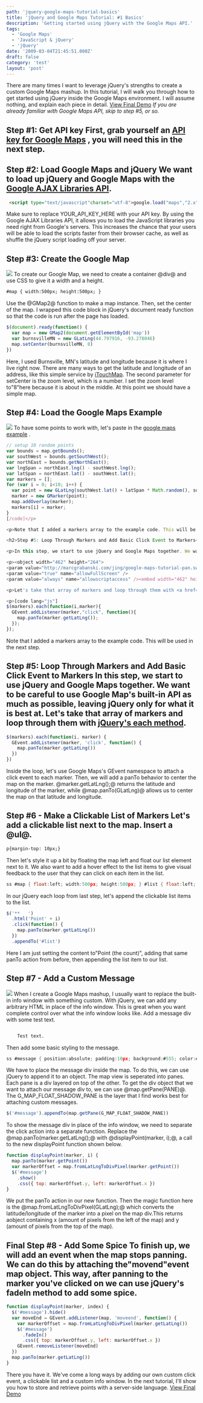 ```yaml
---
path: 'jquery-google-maps-tutorial-basics'
title: 'jQuery and Google Maps Tutorial: #1 Basics'
description: 'Getting started using jQuery with the Google Maps API.'
tags:
  - 'Google Maps'
  - 'JavaScript & jQuery'
  - 'jQuery'
date: '2009-03-04T21:45:51.000Z'
draft: false
category: 'test'
layout: 'post'
---
```


There are many times I want to leverage jQuery's strengths to create a custom Google Maps mashup. In this tutorial, I will walk you through how to get started using jQuery inside the Google Maps environment. I will assume nothing, and explain each piece in detail. [View Final Demo](http://marcgrabanski.com/resources/jquery-google-maps/tutorial-part1.html) _If you are already familiar with Google Maps API, skip to step #5, or so._

## Step #1: Get API key First, grab yourself an [API key for Google Maps](http://code.google.com/apis/maps/signup.html) , you will need this in the next step.

## Step #2: Load Google Maps and jQuery We want to load up jQuery and Google Maps with the [Google AJAX Libraries API](http://code.google.com/apis/ajaxlibs/).

```html
 <script type="text/javascript"charset="utf-8">google.load("maps","2.x"); google.load("jquery","1.3.1");
```

Make sure to replace YOUR_API_KEY_HERE with your API key. By using the Google AJAX Libraries API, it allows you to load the JavaScript libraries you need right from Google's servers. This increases the chance that your users will be able to load the scripts faster from their browser cache, as well as shuffle the jQuery script loading off your server.

## Step #3: Create the Google Map

![](http://marcgrabanski.com/img/google-maps-map.jpg)
To create our Google Map, we need to create a container @div@ and use CSS to give it a width and a height.

```html
#map { width:500px; height:500px; }
```

Use the @GMap2@ function to make a map instance. Then, set the center of the map. I wrapped this code block in jQuery's document ready function so that the code is run after the page has loaded.

```js
$(document).ready(function() {
  var map = new GMap2(document.getElementById('map'))
  var burnsvilleMN = new GLatLng(44.797916, -93.278046)
  map.setCenter(burnsvilleMN, 8)
})
```

Here, I used Burnsville, MN's latitude and longitude because it is where I live right now. There are many ways to get the latitude and longitude of an address, like this simple service by [iTouchMap](http://itouchmap.com/latlong.html). The second parameter for setCenter is the zoom level, which is a number. I set the zoom level to"8"here because it is about in the middle. At this point we should have a simple map.

## Step #4: Load the Google Maps Example

![](http://marcgrabanski.com/img/google-maps-markers.jpg)
To have some points to work with, let's paste in the [google maps example](http://code.google.com/apis/maps/documentation/introduction.html#GLatLng) .

```js
// setup 10 random points
var bounds = map.getBounds();
var southWest = bounds.getSouthWest();
var northEast = bounds.getNorthEast();
var lngSpan = northEast.lng() - southWest.lng();
var latSpan = northEast.lat() - southWest.lat();
var markers = [];
for (var i = 0; i<10; i++) {
  var point = new GLatLng(southWest.lat() + latSpan * Math.random(), southWest.lng() + lngSpan * Math.random());
  marker = new GMarker(point);
  map.addOverlay(marker);
  markers[i] = marker;
}
[/code]</p>

<p>Note that I added a markers array to the example code. This will be used in the next step.</p>

<h2>Step #5: Loop Through Markers and Add Basic Click Event to Markers</h2>

<p>In this step, we start to use jQuery and Google Maps together. We want to be careful to use Google Map's built-in <span class="caps">API</span> as much as possible, leaving jQuery only for what it is best at.</p>

<p><object width="462" height="264">
<param value="http://marcgrabanski.com/jing/google-maps-tutorial-pan.swf" name="movie" />
<param value="true" name="allowFullScreen" />
<param value="always" name="allowscriptaccess" /><embed width="462" height="264" allowfullscreen="true" allowscriptaccess="always" type="application/x-shockwave-flash" src="http://marcgrabanski.com/jing/google-maps-tutorial-pan.swf"></embed></object></p>

<p>Let's take that array of markers and loop through them with <a href="http://docs.jquery.com/Utilities/jQuery.each">jQuery's each method</a>.</p>

<p>[code lang="js"]
$(markers).each(function(i,marker){
  GEvent.addListener(marker,"click", function(){
    map.panTo(marker.getLatLng());
  });
});
```

Note that I added a markers array to the example code. This will be used in the next step.

## Step #5: Loop Through Markers and Add Basic Click Event to Markers In this step, we start to use jQuery and Google Maps together. We want to be careful to use Google Map's built-in API as much as possible, leaving jQuery only for what it is best at. Let's take that array of markers and loop through them with [jQuery's each method](http://docs.jquery.com/Utilities/jQuery.each).

```js
$(markers).each(function(i, marker) {
  GEvent.addListener(marker, 'click', function() {
    map.panTo(marker.getLatLng())
  })
})
```

Inside the loop, let's use Google Maps's GEvent namespace to attach a click event to each marker. Then, we will add a panTo behavior to center the map on the marker. @marker.getLatLng();@ returns the latitude and longitude of the marker, while @map.panTo(GLatLng)@ allows us to center the map on that latitude and longitude.

## Step #6 - Make a Clickable List of Markers Let's add a clickable list next to the map. Insert a @ul@.

```html
p{margin-top: 10px;}
```

Then let's style it up a bit by floating the map left and float our list element next to it. We also want to add a hover effect to the list items to give visual feedback to the user that they can click on each item in the list.

```c
ss #map { float:left; width:500px; height:500px; } #list { float:left; width:200px; background:#eee; list-style:none; padding:0; } #list li { padding:10px; } #list li:hover { background:#555; color:#fff; cursor:pointer; cursor:hand; }
```

In our jQuery each loop from last step, let's append the clickable list items to the list.

```js
$('**   ')
  .html('Point' + i)
  .click(function() {
    map.panTo(marker.getLatLng())
  })
  .appendTo('#list')
```

Here I am just setting the content to"Point (the count)", adding that same panTo action from before, then appending the list item to our list.

## Step #7 - Add a Custom Message

![](http://marcgrabanski.com/img/google-maps-message.jpg)
When I create a Google Maps mashup, I usually want to replace the built-in info window with something custom. With jQuery, we can add any arbitrary HTML in place of the info window. This is great when you want complete control over what the info window looks like. Add a message div with some test text.

```html

    Test text.


```

Then add some basic styling to the message.

```c
ss #message { position:absolute; padding:10px; background:#555; color:#fff; width:75px; }
```

We have to place the message div inside the map. To do this, we can use jQuery to append it to an object. The map view is seperated into panes. Each pane is a div layered on top of the other. To get the div object that we want to attach our message div to, we can use @map.getPane(PANE)@. The G_MAP_FLOAT_SHADOW_PANE is the layer that I find works best for attaching custom messages.

```js
$('#message').appendTo(map.getPane(G_MAP_FLOAT_SHADOW_PANE))
```

To show the message div in place of the info window, we need to separate the click action into a separate function. Replace the @map.panTo(marker.getLatLng();@ with @displayPoint(marker, i);@, a call to the new displayPoint function shown below.

```js
function displayPoint(marker, i) {
  map.panTo(marker.getPoint())
  var markerOffset = map.fromLatLngToDivPixel(marker.getPoint())
  $('#message')
    .show()
    .css({ top: markerOffset.y, left: markerOffset.x })
}
```

We put the panTo action in our new function. Then the magic function here is the @map.fromLatLngToDivPixel(GLatLng);@ which converts the latitude/longitude of the marker into a pixel on the map div.This returns aobject containing x (amount of pixels from the left of the map) and y (amount of pixels from the top of the map).

## Final Step #8 - Add Some Spice To finish up, we will add an event when the map stops panning. We can do this by attaching the"movend"event map object. This way, after panning to the marker you've clicked on we can use jQuery's fadeIn method to add some spice.

```js
function displayPoint(marker, index) {
  $('#message').hide()
  var moveEnd = GEvent.addListener(map, 'moveend', function() {
    var markerOffset = map.fromLatLngToDivPixel(marker.getLatLng())
    $('#message')
      .fadeIn()
      .css({ top: markerOffset.y, left: markerOffset.x })
    GEvent.removeListener(moveEnd)
  })
  map.panTo(marker.getLatLng())
}
```

There you have it. We've come a long ways by adding our own custom click event, a clickable list and a custom info window. In the next tutorial, I'll show you how to store and retrieve points with a server-side language. [View Final Demo](http://marcgrabanski.com/resources/jquery-google-maps/tutorial-part1.html)
